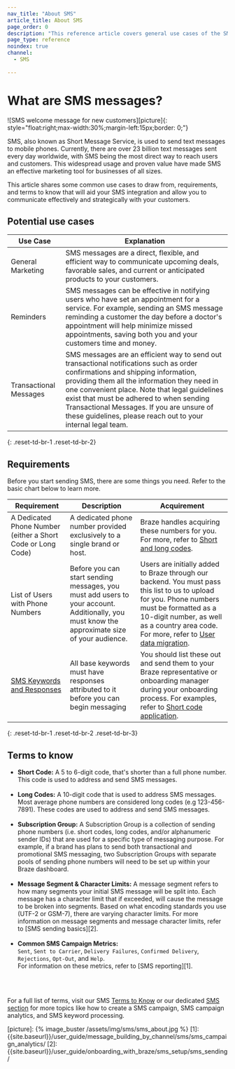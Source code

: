 ```yaml
---
nav_title: "About SMS"
article_title: About SMS
page_order: 0
description: "This reference article covers general use cases of the SMS channel."
page_type: reference
noindex: true
channel:
  - SMS
  
---
```


# What are SMS messages?

![SMS welcome message for new customers][picture]{: style="float:right;max-width:30%;margin-left:15px;border: 0;"}

SMS, also known as Short Message Service, is used to send text messages to mobile phones. Currently, there are over 23 billion text messages sent every day worldwide, with SMS being the most direct way to reach users and customers. This widespread usage and proven value have made SMS an effective marketing tool for businesses of all sizes. 

This article shares some common use cases to draw from, requirements, and terms to know that will aid your SMS integration and allow you to communicate effectively and strategically with your customers.

## Potential use cases

| Use Case | Explanation |
|---|---|
| General Marketing | SMS messages are a direct, flexible, and efficient way to communicate upcoming deals, favorable sales, and current or anticipated products to your customers. |
| Reminders | SMS messages can be effective in notifying users who have set an appointment for a service. For example, sending an SMS message reminding a customer the day before a doctor's appointment will help minimize missed appointments, saving both you and your customers time and money. |
| Transactional Messages | SMS messages are an efficient way to send out transactional notifications such as order confirmations and shipping information, providing them all the information they need in one convenient place. Note that legal guidelines exist that must be adhered to when sending Transactional Messages. If you are unsure of these guidelines, please reach out to your internal legal team.|
{: .reset-td-br-1 .reset-td-br-2}

## Requirements

Before you start sending SMS, there are some things you need. Refer to the basic chart below to learn more.

|Requirement | Description | Acquirement |
|---|---|---|
| A Dedicated Phone Number (either a Short Code or Long Code) | A dedicated phone number provided exclusively to a single brand or host. | Braze handles acquiring these numbers for you. For more, refer to [Short and long codes]({{site.baseurl}}/user_guide/onboarding_with_braze/sms_setup/short_and_long_codes/).|
| List of Users with Phone Numbers | Before you can start sending messages, you must add users to your account. Additionally, you must know the approximate size of your audience.  | Users are initially added to Braze through our backend. You must pass this list to us to upload for you. Phone numbers must be formatted as a 10-digit number, as well as a country area code. For more, refer to [User data migration]({{site.baseurl}}//user_guide/onboarding_with_braze/sms_setup/user_data_migration/). |
| [SMS Keywords and Responses]({{site.baseurl}}/user_guide/message_building_by_channel/sms/keywords/) | All base keywords must have responses attributed to it before you can begin messaging | You should list these out and send them to your Braze representative or onboarding manager during your onboarding process. For examples, refer to [Short code application]({{site.baseurl}}/user_guide/onboarding_with_braze/sms_setup/short_and_long_codes/#short-code-application). |
{: .reset-td-br-1 .reset-td-br-2 .reset-td-br-3}

## Terms to know

- __Short Code:__ A 5 to 6-digit code, that's shorter than a full phone number. This code is used to address and send SMS messages.<br><br>
- __Long Codes:__ A 10-digit code that is used to address SMS messages. Most average phone numbers are considered long codes (e.g 123-456-7891). These codes are used to address and send SMS messages.<br><br>
- __Subscription Group:__ A Subscription Group is a collection of sending phone numbers (i.e. short codes, long codes, and/or alphanumeric sender IDs) that are used for a specific type of messaging purpose. For example, if a brand has plans to send both transactional and promotional SMS messaging, two Subscription Groups with separate pools of sending phone numbers will need to be set up within your Braze dashboard.<br><br>
- __Message Segment & Character Limits:__ A message segment refers to how many segments your initial SMS message will be split into. Each message has a character limit that if exceeded, will cause the message to be broken into segments. Based on what encoding standards you use (UTF-2 or GSM-7), there are varying character limits. For more information on message segments and message character limits, refer to [SMS sending basics][2].<br><br>
- __Common SMS Campaign Metrics:__ <br>`Sent`, `Sent to Carrier`, `Delivery Failures`, `Confirmed Delivery`, `Rejections`, `Opt-Out`, and `Help`. <br>For information on these metrics, refer to [SMS reporting][1].

<br><br>

For a full list of terms, visit our SMS [Terms to Know]({{site.baseurl}}/user_guide/onboarding_with_braze/sms_setup/terms/) or our dedicated [SMS section]({{site.baseurl}}/user_guide/message_building_by_channel/sms/) for more topics like how to create a SMS campaign, SMS campaign analytics, and SMS keyword processing.

[picture]: {% image_buster /assets/img/sms/sms_about.jpg %}
[1]: {{site.baseurl}}/user_guide/message_building_by_channel/sms/sms_campaign_analytics/
[2]: {{site.baseurl}}/user_guide/onboarding_with_braze/sms_setup/sms_sending/
